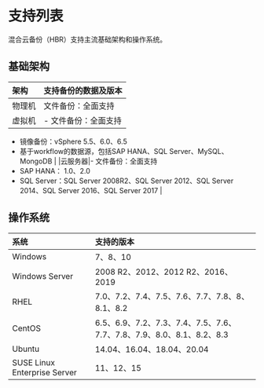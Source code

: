 # 支持列表

混合云备份（HBR）支持主流基础架构和操作系统。

## 基础架构

|架构|支持备份的数据及版本|
|:-|:---------|
|物理机|文件备份：全面支持|
|虚拟机|-   文件备份：全面支持
-   镜像备份：vSphere 5.5、6.0、6.5
-   基于workflow的数据源，包括SAP HANA、SQL Server、MySQL、MongoDB |
|云服务器|-   文件备份：全面支持
-   SAP HANA： 1.0、2.0
-   SQL Server：SQL Server 2008R2、SQL Server 2012、SQL Server 2014、SQL Server 2016、SQL Server 2017 |

## 操作系统

|系统|支持的版本|
|:-|:----|
|Windows|7、8、10|
|Windows Server|2008 R2、2012、2012 R2、2016、2019|
|RHEL|7.0、7.2、7.4、7.5、7.6、7.7、7.8、8、8.1、8.2|
|CentOS|6.5、6.9、7.2、7.3、7.4、7.5、7.6、7.7、7.8、7.9、8.0、8.1、8.2、8.3|
|Ubuntu|14.04、16.04、18.04、20.04|
|SUSE Linux Enterprise Server|11、12、15|

